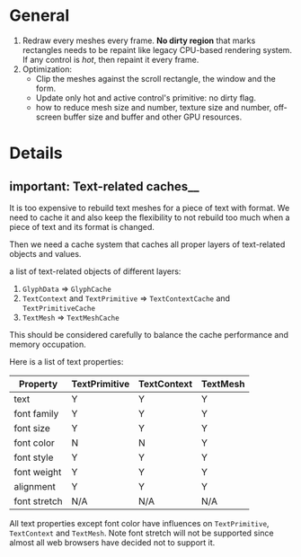 # General

1. Redraw every meshes every frame. __No dirty region__ that marks rectangles needs to be repaint like legacy CPU-based rendering system. If any control is *hot*, then repaint it every frame.
2. Optimization:
	* Clip the meshes against the scroll rectangle, the window and the form.
	* Update only hot and active control's primitive: no dirty flag.
	* how to reduce mesh size and number, texture size and number, off-screen buffer size and buffer and other GPU resources.

# Details

## important: Text-related caches__

It is too expensive to rebuild text meshes for a piece of text with format. We need to cache it and also keep the flexibility to not rebuild too much when a piece of text and its format is changed.

Then we need a cache system that caches all proper layers of text-related objects and values.

a list of text-related objects of different layers:

1. `GlyphData` => `GlyphCache`
2. `TextContext` and `TextPrimitive` => `TextContextCache` and `TextPrimitiveCache`
3. `TextMesh` => `TextMeshCache`

This should be considered carefully to balance the cache performance and memory occupation.

Here is a list of text properties:

| Property     | TextPrimitive | TextContext | TextMesh |
|--------------|---------------|-------------|----------|
| text         |       Y       |      Y      |    Y     |
| font family  |       Y       |      Y      |    Y     |
| font size    |       Y       |      Y      |    Y     |
| font color   |       N       |      N      |    Y     |
| font style   |       Y       |      Y      |    Y     |
| font weight  |       Y       |      Y      |    Y     |
| alignment    |       Y       |      Y      |    Y     |
| font stretch |      N/A      |     N/A     |   N/A    |

All text properties except font color have influences on `TextPrimitive`, `TextContext` and `TextMesh`. Note font stretch will not be supported since almost all web browsers have decided not to support it.